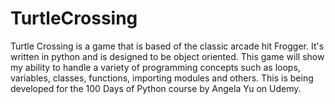 # TurtleCrossing
Turtle Crossing is a game that is based of the classic arcade hit Frogger. It's written in python and is designed to be object oriented. This game will show my ability to handle a variety of programming concepts such as loops, variables, classes, functions, importing modules and others. This is being developed for the 100 Days of Python course by Angela Yu on Udemy.
